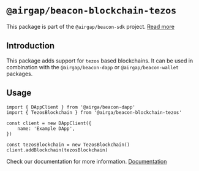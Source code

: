 # `@airgap/beacon-blockchain-tezos`

This package is part of the `@airgap/beacon-sdk` project. [Read more](https://github.com/airgap-it/beacon-sdk)

## Introduction

This package adds support for `tezos` based blockchains. It can be used in combination with the `@airgap/beacon-dapp` or `@airgap/beacon-wallet` packages.

## Usage

```
import { DAppClient } from '@airga/beacon-dapp'
import { TezosBlockchain } from '@airga/beacon-blockchain-tezos'

const client = new DAppClient({
    name: 'Example DApp',
})

const tezosBlockchain = new TezosBlockchain()
client.addBlockchain(tezosBlockchain)
```

Check our documentation for more information. [Documentation](https://docs.walletbeacon.io)
